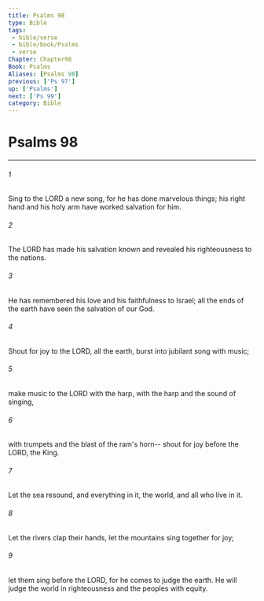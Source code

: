 ```yaml
---
title: Psalms 98
type: Bible
tags:
 - bible/verse
 - bible/book/Psalms
 - verse
Chapter: Chapter98
Book: Psalms
Aliases: [Psalms 98]
previous: ['Ps 97']
up: ['Psalms']
next: ['Ps 99']
category: Bible
---
```

# Psalms 98

***


###### 1 
Sing to the LORD a new song, for he has done marvelous things; his right hand and his holy arm have worked salvation for him. 

###### 2 
The LORD has made his salvation known and revealed his righteousness to the nations. 

###### 3 
He has remembered his love and his faithfulness to Israel; all the ends of the earth have seen the salvation of our God. 

###### 4 
Shout for joy to the LORD, all the earth, burst into jubilant song with music; 

###### 5 
make music to the LORD with the harp, with the harp and the sound of singing, 

###### 6 
with trumpets and the blast of the ram's horn-- shout for joy before the LORD, the King. 

###### 7 
Let the sea resound, and everything in it, the world, and all who live in it. 

###### 8 
Let the rivers clap their hands, let the mountains sing together for joy; 

###### 9 
let them sing before the LORD, for he comes to judge the earth. He will judge the world in righteousness and the peoples with equity. 
